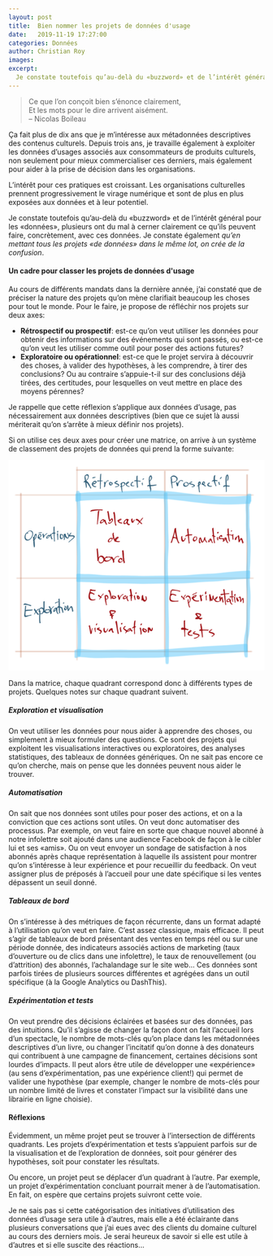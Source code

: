 ```yaml
---
layout: post
title:  Bien nommer les projets de données d'usage
date:   2019-11-19 17:27:00
categories: Données
author: Christian Roy
images:
excerpt:
  Je constate toutefois qu’au-delà du «buzzword» et de l’intérêt général pour les «données», plusieurs ont du mal à cerner clairement ce qu’ils peuvent faire, concrètement, avec ces données. Je constate également qu’en mettant tous les projets «de données» dans le même lot, on crée de la confusion.
---
```


> Ce que l’on conçoit bien s’énonce clairement,  
> Et les mots pour le dire arrivent aisément.  
> – Nicolas Boileau

Ça fait plus de dix ans que je m’intéresse aux métadonnées descriptives des contenus culturels. Depuis trois ans, je travaille également à exploiter les données d’usages associés aux consommateurs de produits culturels, non seulement pour mieux commercialiser ces derniers, mais également pour aider à la prise de décision dans les organisations.

L’intérêt pour ces pratiques est croissant. Les organisations culturelles prennent progressivement le virage numérique et sont de plus en plus exposées aux données et à leur potentiel.

Je constate toutefois qu’au-delà du «buzzword» et de l’intérêt général pour les «données», plusieurs ont du mal à cerner clairement ce qu’ils peuvent faire, concrètement, avec ces données. Je constate également *qu’en mettant tous les projets «de données» dans le même lot, on crée de la confusion*.

#### Un cadre pour classer les projets de données d'usage

Au cours de différents mandats dans la dernière année, j’ai constaté que de préciser la nature des projets qu’on mène clarifiait beaucoup les choses pour tout le monde. Pour le faire, je propose de réfléchir nos projets sur deux axes:

* **Rétrospectif ou prospectif**: est-ce qu’on veut utiliser les données pour obtenir des informations sur des événements qui sont passés, ou est-ce qu’on veut les utiliser comme outil pour poser des actions futures?
* **Exploratoire ou opérationnel**: est-ce que le projet servira à découvrir des choses, à valider des hypothèses, à les comprendre, à tirer des conclusions? Ou au contraire s’appuie-t-il sur des conclusions déjà tirées, des certitudes, pour lesquelles on veut mettre en place des moyens pérennes?

Je rappelle que cette réflexion s’applique aux données d’usage, pas nécessairement aux données descriptives (bien que ce sujet là aussi mériterait qu’on s’arrête à mieux définir nos projets).

Si on utilise ces deux axes pour créer une matrice, on arrive à un système de classement des projets de données qui prend la forme suivante:

![](/blog/images/matrice.png)

Dans la matrice, chaque quadrant correspond donc à différents types de projets. Quelques notes sur chaque quadrant suivent.

##### Exploration et visualisation

On veut utiliser les données pour nous aider à apprendre des choses, ou simplement à mieux formuler des questions. Ce sont des projets qui exploitent les visualisations interactives ou exploratoires, des analyses statistiques, des tableaux de données génériques. On ne sait pas encore ce qu’on cherche, mais on pense que les données peuvent nous aider le trouver.

##### Automatisation

On sait que nos données sont utiles pour poser des actions, et on a la conviction que ces actions sont utiles. On veut donc automatiser des processus. Par exemple, on veut faire en sorte que chaque nouvel abonné à notre infolettre soit ajouté dans une audience Facebook de façon à le cibler lui et ses «amis». Ou on veut envoyer un sondage de satisfaction à nos abonnés après chaque représentation à laquelle ils assistent pour montrer qu’on s’intéresse à leur expérience et pour recueillir du feedback. On veut assigner plus de préposés à l’accueil pour une date spécifique si les ventes dépassent un seuil donné.

##### Tableaux de bord

On s’intéresse à des métriques de façon récurrente, dans un format adapté à l’utilisation qu’on veut en faire. C’est assez classique, mais efficace. Il peut s’agir de tableaux de bord présentant des ventes en temps réel ou sur une période donnée, des indicateurs associés actions de marketing (taux d’ouverture ou de clics dans une infolettre), le taux de renouvellement (ou d’attrition) des abonnés, l’achalandage sur le site web… Ces données sont parfois tirées de plusieurs sources différentes et agrégées dans un outil spécifique (à la Google Analytics ou DashThis).

##### Expérimentation et tests

On veut prendre des décisions éclairées et basées sur des données, pas des intuitions. Qu’il s’agisse de changer la façon dont on fait l’accueil lors d’un spectacle, le nombre de mots-clés qu’on place dans les métadonnées descriptives d’un livre, ou changer l’incitatif qu’on donne à des donateurs qui contribuent à une campagne de financement, certaines décisions sont lourdes d’impacts. Il peut alors être utile de développer une «expérience» (au sens d’expérimentation, pas une expérience client!) qui permet de valider une hypothèse (par exemple, changer le nombre de mots-clés pour un nombre limité de livres et constater l’impact sur la visibilité dans une librairie en ligne choisie).

#### Réflexions

Évidemment, un même projet peut se trouver à l’intersection de différents quadrants. Les projets d’expérimentation et tests s’appuient parfois sur de la visualisation et de l’exploration de données, soit pour générer des hypothèses, soit pour constater les résultats.

Ou encore, un projet peut se déplacer d’un quadrant à l’autre. Par exemple, un projet d’expérimentation concluant pourrait mener à de l’automatisation. En fait, on espère que certains projets suivront cette voie.

Je ne sais pas si cette catégorisation des initiatives d’utilisation des données d’usage sera utile à d’autres, mais elle a été éclairante dans plusieurs conversations que j’ai eues avec des clients du domaine culturel au cours des derniers mois. Je serai heureux de savoir si elle est utile à d’autres et si elle suscite des réactions...
